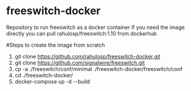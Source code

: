 # freeswitch-docker
Repository to run freeswitch as a docker container
If you need the image directly you can pull rahulosp/freeswitch:1.10 from dockerhub

#Steps to create the image from scratch
1. git clone https://github.com/rahulosp/freeswitch-docker.git
2. git clone https://github.com/signalwire/freeswitch.git
3. cp -a ./freeswitch/conf/minimal ./freeswitch-docker/freeswitch/conf
4. cd ./freeswitch-docker/
5. docker-compose up -d --build

